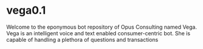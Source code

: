 # vega0.1
Welcome to the eponymous bot repository of Opus Consulting named Vega. Vega is an intelligent voice and text enabled consumer-centric bot. She is capable of handling a plethora of questions and transactions
